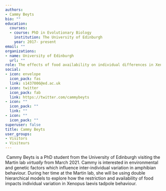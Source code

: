 ```yaml
---
authors:
- Cammy Beyts
bio: ""
education:
  courses:
  - course: PhD in Evolutionary Biology
    institution: The University of Edinburgh
    year: 2017- present
email: ""
organizations:
- name: University of Edinburgh
  url: ""
role: The effects of food availability on individual differences in Xenopus laevis tadpole behaviour
social:
- icon: envelope
  icon_pack: fas
  link: s1437006@ed.ac.uk
- icon: twitter
  icon_pack: fab
  link: https://twitter.com/cammybeyts
- icon: ""
  icon_pack: ""
  link: ""
- icon: ""
  icon_pack: ""
superuser: false
title: Cammy Beyts
user_groups:
- Visitors
- Visiteurs
---
```

​
Cammy Beyts is a PhD student from the University of Edinburgh visiting the Martin lab *virtually* from March 2021.  Cammy is interested in environmental and genetic factors which influence inter-individual variation in amphibian behaviour.  During her time at the Martin lab, she will be using double hierarchical models to explore how the restriction and availability of food impacts individual variation in Xenopus laevis tadpole behaviour.
